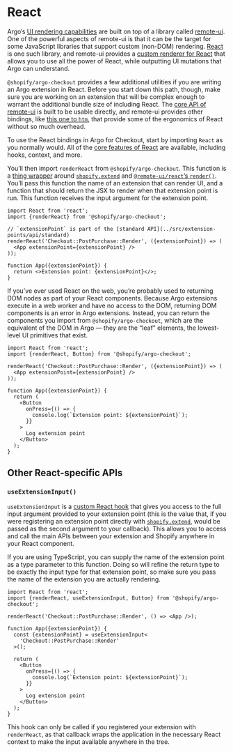# React

Argo’s [UI rendering capabilities](../../../documentation/rendering.md) are built on top of a library called [remote-ui](https://github.com/Shopify/remote-ui). One of the powerful aspects of remote-ui is that it can be the target for some JavaScript libraries that support custom (non-DOM) rendering. [React](https://reactjs.org) is one such library, and remote-ui provides a [custom renderer for React](https://github.com/Shopify/remote-ui/tree/main/packages/react) that allows you to use all the power of React, while outputting UI mutations that Argo can understand.

`@shopify/argo-checkout` provides a few additional utilities if you are writing an Argo extension in React. Before you start down this path, though, make sure you are working on an extension that will be complex enough to warrant the additional bundle size of including React. The [core API of remote-ui](https://github.com/Shopify/remote-ui/tree/main/packages/core) is built to be usable directly, and remote-ui provides other bindings, like [this one to `htm`](https://github.com/Shopify/remote-ui/tree/main/packages/htm), that provide some of the ergonomics of React without so much overhead.

To use the React bindings in Argo for Checkout, start by importing `React` as you normally would. All of the [core features of React](https://reactjs.org/docs/getting-started.html) are available, including hooks, context, and more.

You’ll then import `renderReact` from `@shopify/argo-checkout`. This function is a [thing wrapper](../src/api/react/render.ts) around [`shopify.extend`](./globals.md) and [`@remote-ui/react`’s `render()`](https://github.com/Shopify/remote-ui/tree/main/packages/react#render). You’ll pass this function the name of an extension that can render UI, and a function that should return the JSX to render when that extension point is run. This function receives the input argument for the extension point.

```tsx
import React from 'react';
import {renderReact} from '@shopify/argo-checkout';

// `extensionPoint` is part of the [standard API](../src/extension-points/api/standard)
renderReact('Checkout::PostPurchase::Render', ({extensionPoint}) => (
  <App extensionPoint={extensionPoint} />
));

function App({extensionPoint}) {
  return <>Extension point: {extensionPoint}</>;
}
```

If you’ve ever used React on the web, you’re probably used to returning DOM nodes as part of your React components. Because Argo extensions execute in a web worker and have no access to the DOM, returning DOM components is an error in Argo extensions. Instead, you can return the components you import from `@shopify/argo-checkout`, which are the equivalent of the DOM in Argo — they are the “leaf” elements, the lowest-level UI primitives that exist.

```tsx
import React from 'react';
import {renderReact, Button} from '@shopify/argo-checkout';

renderReact('Checkout::PostPurchase::Render', ({extensionPoint}) => (
  <App extensionPoint={extensionPoint} />
));

function App({extensionPoint}) {
  return (
    <Button
      onPress={() => {
        console.log(`Extension point: ${extensionPoint}`);
      }}
    >
      Log extension point
    </Button>
  );
}
```

## Other React-specific APIs

### `useExtensionInput()`

`useExtensionInput` is a [custom React hook](https://reactjs.org/docs/hooks-intro.html) that gives you access to the full input argument provided to your extension point (this is the value that, if you were registering an extension point directly with [`shopify.extend`](./globals.md), would be passed as the second argument to your callback). This allows you to access and call the main APIs between your extension and Shopify anywhere in your React component.

If you are using TypeScript, you can supply the name of the extension point as a type parameter to this function. Doing so will refine the return type to be exactly the input type for that extension point, so make sure you pass the name of the extension you are actually rendering.

```tsx
import React from 'react';
import {renderReact, useExtensionInput, Button} from '@shopify/argo-checkout';

renderReact('Checkout::PostPurchase::Render', () => <App />);

function App({extensionPoint}) {
  const {extensionPoint} = useExtensionInput<
    'Checkout::PostPurchase::Render'
  >();

  return (
    <Button
      onPress={() => {
        console.log(`Extension point: ${extensionPoint}`);
      }}
    >
      Log extension point
    </Button>
  );
}
```

This hook can only be called if you registered your extension with `renderReact`, as that callback wraps the application in the necessary React context to make the input available anywhere in the tree.
